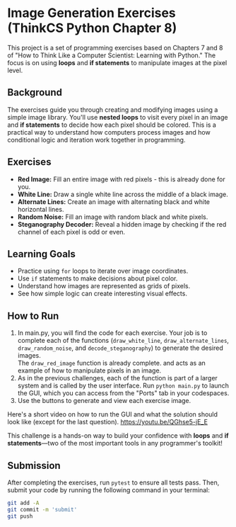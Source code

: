 # Image Generation Exercises (ThinkCS Python Chapter 8)

This project is a set of programming exercises based on Chapters 7 and 8 of "How to Think Like a Computer Scientist: Learning with Python." The focus is on using **loops** and **if statements** to manipulate images at the pixel level.

## Background

The exercises guide you through creating and modifying images using a simple image library. You'll use **nested loops** to visit every pixel in an image and **if statements** to decide how each pixel should be colored. This is a practical way to understand how computers process images and how conditional logic and iteration work together in programming.

## Exercises

- **Red Image:** Fill an entire image with red pixels - this is already done for you.  
- **White Line:** Draw a single white line across the middle of a black image.
- **Alternate Lines:** Create an image with alternating black and white horizontal lines.
- **Random Noise:** Fill an image with random black and white pixels.
- **Steganography Decoder:** Reveal a hidden image by checking if the red channel of each pixel is odd or even.

## Learning Goals

- Practice using `for` loops to iterate over image coordinates.
- Use `if` statements to make decisions about pixel color.
- Understand how images are represented as grids of pixels.
- See how simple logic can create interesting visual effects.

## How to Run

1. In main.py, you will find the code for each exercise.  Your job is to complete each of the functions (`draw_white_line`, `draw_alternate_lines`, `draw_random_noise`, and `decode_steganography`) to generate the desired images.  
   The `draw_red_image` function is already complete. and acts as an example of how to manipulate pixels in an image.
2. As in the previous challenges, each of the function is part of a larger system and is called by the user interface.  Run `python main.py` to launch the GUI, which you can access from the "Ports" tab in your codespaces.
3. Use the buttons to generate and view each exercise image.

Here's a short video on how to run the GUI and what the solution should look like (except for the last question).  <a href="https://youtu.be/QGhse5-jE_E" target="_blank">https://youtu.be/QGhse5-jE_E</a>

This challenge is a hands-on way to build your confidence with **loops** and **if statements**—two of the most important tools in any programmer's toolkit!

## Submission

After completing the exercises, run ```pytest``` to ensure all tests pass. Then, submit your code by running the following command in your terminal:

```bash
git add -A
git commit -m 'submit'
git push
```

